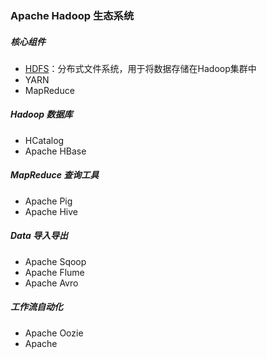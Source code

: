 ### Apache Hadoop 生态系统

##### 核心组件

- [HDFS](1-HDFS基础知识.md)：分布式文件系统，用于将数据存储在Hadoop集群中
- YARN
- MapReduce

##### Hadoop 数据库

- HCatalog
- Apache HBase

##### MapReduce 查询工具

- Apache Pig
- Apache Hive

##### Data 导入导出

- Apache Sqoop
- Apache Flume
- Apache Avro

##### 工作流自动化

- Apache Oozie
- Apache 